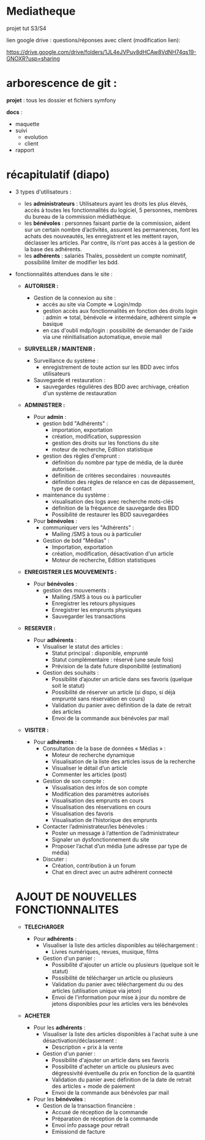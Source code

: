 # Mediatheque

projet tut S3/S4

lien google drive : questions/réponses avec client (modification lien):

https://drive.google.com/drive/folders/1JL4eJVPuv8dHCAw8VdNH74qs19-GNOXR?usp=sharing


# arborescence de git :

**projet** : tous les dossier et fichiers symfony

**docs** : 
 - maquette 
 - suivi
   - evolution
   - client
 - rapport
 
 
# récapitulatif (diapo)

- 3 types d'utilisateurs :

    -  les **administrateurs** : Utilisateurs ayant les droits les plus élevés, accès à toutes les fonctionnalités du logiciel, 5       personnes, membres du bureau de la commission médiathèque.
    -  les **bénévoles** : personnes faisant partie de la commission, aident sur un certain nombre d’activités, assurent les permanences, font les achats des nouveautés, les enregistrent et les mettent rayon, déclasser les articles. Par contre, ils n’ont pas accès à la gestion de la base des adhérents.
    -  les **adhérents** : salariés Thalès, possèdent un compte nominatif, possibilité limiter de modifier les bdd.
      

- fonctionnalités attendues dans le site :

     - **AUTORISER :**
        - Gestion de la connexion au site :
          - accès au site via Compte =>  Login/mdp
          - gestion accès aux fonctionnalités en fonction des droits login : admin => total, bénévole => intermédaire, adhérent simple => basique
          - en cas d'oubli mdp/login : possibilité de demander de l'aide via une réinitialisation automatique, envoie mail
            
     - **SURVEILLER / MAINTENIR :**
        - Surveillance du système : 
          - enregistrement de toute action sur les BDD avec infos utilisateurs
        - Sauvegarde et restauration : 
          - sauvegardes régulières des BDD avec archivage, création d'un système de restauration
            
     - **ADMINISTRER :** 
        - Pour **admin** : 
          - gestion bdd "Adhérents" :
             - importation, exportation
             - création, modification, suppression
             - gestion des droits sur les fonctions du site
             - moteur de recherche, Edition statistique
          - gestion des règles d'emprunt :
             - définition du nombre par type de média, de la durée autorisée...
             - définition de critères secondaires : nouveautés
             - définition des règles de relance en cas de dépassement, type de contact
           - maintenance du système :
             - visualisation des logs avec recherche mots-clés
             - définition de la fréquence de sauvegarde des BDD
             - Possibilité de restaurer les BDD sauvegardées
        - Pour **bénévoles** : 
           - communiquer vers les "Adhérents" :
             - Mailing /SMS à tous ou à particulier
           - Gestion de bdd "Médias" :
             - Importation, exportation
             - création, modification, désactivation d'un article
             - Moteur de recherche, Edition statistiques 
              
     - **ENREGISTRER LES MOUVEMENTS :** 
        - Pour **bénévoles** : 
           - gestion des mouvements :
             - Mailing /SMS à tous ou à particulier
             - Enregistrer les retours physiques
             - Enregistrer les emprunts physiques
             - Sauvegarder les transactions  
             
     - **RESERVER :** 
        - Pour **adhérents** : 
           - Visualiser le statut des articles :
             - Statut principal : disponible, emprunté
             - Statut complémentaire : réservé (une seule fois)
             - Prévision de la date future disponibilité (estimation)
           - Gestion des souhaits :
             - Possibilité d’ajouter un article dans ses favoris (quelque soit le statut)
             - Possibilité de réserver un article (si dispo, si déjà emprunté sans réservation en cours)
             - Validation du panier avec définition de la date de retrait des articles
             - Envoi de la commande aux bénévoles par mail
             
     - **VISITER :** 
        - Pour **adhérents** : 
           - Consultation de la base de données « Médias » :
             - Moteur de recherche dynamique
             - Visualisation de la liste des articles issus de la recherche
             - Visualiser le détail d’un article
             - Commenter les articles (post)
           - Gestion de son compte :
             - Visualisation des infos de son compte
             - Modification des paramètres autorisés
             - Visualisation des emprunts en cours
             - Visualisation des réservations en cours
             - Visualisation des favoris
             - Visualisation de l’historique des emprunts
           - Contacter l’administrateur/les bénévoles :
             - Poster un message à l’attention de l’administrateur
             - Signaler un dysfonctionnement du site
             - Proposer l’achat d’un média (une adresse par type de média)
           - Discuter :
             - Création, contribution à un forum
             - Chat en direct avec un autre adhérent connecté
      
     # AJOUT DE NOUVELLES FONCTIONNALITES
     
     - **TELECHARGER**
        - Pour **adhérents** :
           - Visualiser la liste des articles disponibles au téléchargement :
             - Livres numériques, revues, musique, films
           - Gestion d'un panier :
             - Possibilité d'ajouter un article ou plusieurs (quelque soit le statut)
             - Possibilité de télécharger un article ou plusieurs 
             - Validation du panier avec téléchargement du ou des articles (utilisation unique via jeton)
             - Envoi de l'information pour mise à jour du nombre de jetons disponibles pour les articles vers les bénévoles
                
     - **ACHETER**
        - Pour les **adhérents** :
           - Visualiser la liste des articles disponibles à l'achat suite à une désactivation/déclassement :
             - Description + prix à la vente
           - Gestion d'un panier :
             - Possibilité d'ajouter un article dans ses favoris 
             - Possibilité d'acheter un article ou plusieurs avec dégressivité éventuelle du prix en fonction de la quantité
             - Validation du panier avec définition de la date de retrait des articles + mode de paiement
             - Envoi de la commande aux bénévoles par mail
        - Pour les **bénévoles** :
           - Gestion de la transaction financière :
             - Accusé de réception de la commande
             - Préparation de réception de la commande
             - Envoi info passage pour retrait
             - Emissiond de facture
      
 
      
